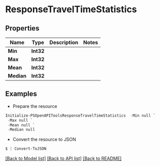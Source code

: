# ResponseTravelTimeStatistics
## Properties

Name | Type | Description | Notes
------------ | ------------- | ------------- | -------------
**Min** | **Int32** |  | 
**Max** | **Int32** |  | 
**Mean** | **Int32** |  | 
**Median** | **Int32** |  | 

## Examples

- Prepare the resource
```powershell
Initialize-PSOpenAPIToolsResponseTravelTimeStatistics  -Min null `
 -Max null `
 -Mean null `
 -Median null
```

- Convert the resource to JSON
```powershell
$ | Convert-ToJSON
```

[[Back to Model list]](../README.md#documentation-for-models) [[Back to API list]](../README.md#documentation-for-api-endpoints) [[Back to README]](../README.md)

